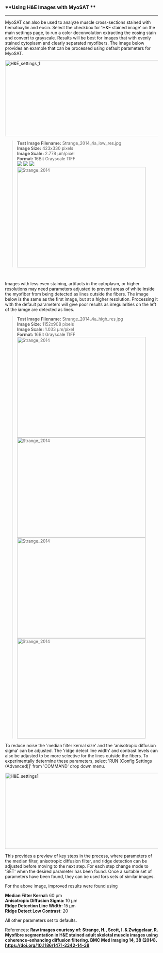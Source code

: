 ### **Using H&E Images with MyoSAT **
___

MyoSAT can also be used to analyze muscle cross-sections stained with hematoxylin and eosin. Select the checkbox for 'H&E stained image' on the main settings page, to run a color deconvolution extracting the eosing stain and convert to grayscale. Results will be best for images that with evenly stained cytoplasm and clearly separated myofibers. The image below provides an example that can be processed using default parameters for MyoSAT.

<img src="img/Tutorial_H&E_settings_1.tif" alt="H&E_settings_1"
	title="H&E checkbox" width="661" height="250" />
<br>
> **Test Image Filename:**   Strange_2014_4a_low_res.jpg <br>
> **Image Size:**            423x330 pixels  <br>
> **Image Scale:**           2.778 µm/pixel  <br>
> **Format:**                16Bit Grayscale TIFF <br> 
>![](img/Strange_2014_4a_low_res.jpg)
>![](img/Strange_2014_4a_low_res_SEGMENTATION_RESULT.jpg)
>![](img/Strange_2014_4a_low_res_SEGMENTED_IMAGE.jpg)
><img src="img/Strange_2014_4a_low_res_FIBER_DIAMETERS.jpg" alt="Strange_2014"
	title="Strange_2014" width="423" height="330" />

<br>

Images with less even staining, artifacts in the cytoplasm, or higher resolutions may need parameters adjusted to prevent areas of white inside the myofiber from being detected as lines outside the fibers.
The image below is the same as the first image, but at a higher resolution. Processing it with the default parameters will give poor results as irregularities on the left of the iamge are detected as lines.

> **Test Image Filename:**   Strange_2014_4a_high_res.jpg <br>
> **Image Size:**            1152x908 pixels  <br>
> **Image Scale:**           1.033 µm/pixel  <br>
> **Format:**                16Bit Grayscale TIFF <br> 
><img src="img/Strange_2014_4a_high_res.jpg" alt="Strange_2014"
	title="Strange_2014" width="423" height="330" />
><img src="img/Strange_2014_4a_high_res_SEGMENTATION_RESULT.jpg" alt="Strange_2014"
	title="Strange_2014" width="423" height="330" />
><img src="img/Strange_2014_4a_high_res_SEGMENTED_IMAGE.jpg" alt="Strange_2014"
	title="Strange_2014" width="423" height="330" />	
><img src="img/Strange_2014_4a_high_res_FIBER_DIAMETERS.jpg" alt="Strange_2014"
	title="Strange_2014" width="423" height="330" />

To reduce noise the 'median filter kernal size' and the 'anisotropic diffusion sigma' can be adjusted. The 'ridge detect line width' and contrast levels can also be adjusted to be more selective for the lines outside the fibers.
To experimentally determine these parameters, select 'RUN [Config Settings (Advanced)]' from 'COMMAND' drop down menu.

<img src="img/Tutorial_H&E_settings_2.tif" alt="H&E_settings1"
	title="H&E checkbox" width="661" height="250" />

This provides a preview of key steps in the process, where parameters of the median filter, anisotropic diffusion filter, and ridge detection can be adjusted before moving to the next step. For each step change mode to 'SET' when the desired parameter has been found. Once a suitable set of parameters have been found, they can be used fors sets of similar images. 


For the above image, improved results were found using

**Median Filter Kernal:** 60 µm <br>
**Anisotropic Diffusion Sigma:** 10 µm <br>
**Ridge Detection Line Width:** 15 µm <br>
**Ridge Detect Low Contrast:** 20 <br>

All other parameters set to defaults.

References: <b><b>
Raw images courtesy of:
Strange, H., Scott, I. & Zwiggelaar, R. Myofibre segmentation in H&E stained adult skeletal muscle images using coherence-enhancing diffusion filtering. BMC Med Imaging 14, 38 (2014). https://doi.org/10.1186/1471-2342-14-38
